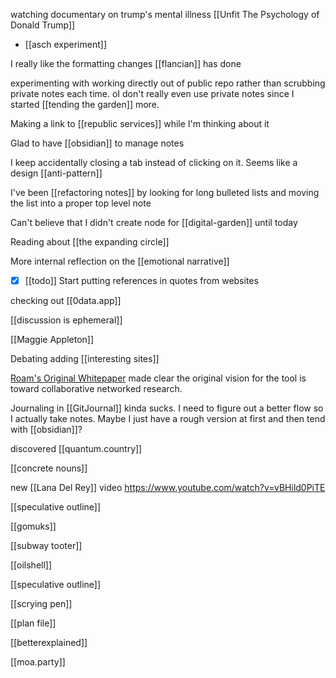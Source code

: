 watching documentary on trump's mental illness [[Unfit The Psychology of Donald Trump]]
-	[[asch experiment]] 

I really like the formatting changes [[flancian]] has done

experimenting with working directly out of public repo rather than scrubbing private notes each time. oI don't really even use private notes since I started [[tending the garden]] more.

Making a link to [[republic services]] while I'm thinking about it

Glad to have [[obsidian]] to manage notes

I keep accidentally closing a tab instead of clicking on it. Seems like a design [[anti-pattern]] 

I've been [[refactoring notes]] by looking for long bulleted lists and moving the list into a proper top level note

Can't believe that I didn't create node for [[digital-garden]] until today

Reading about [[the expanding circle]]

More internal reflection on the [[emotional narrative]]

- [x] [[todo]] Start putting references in quotes from websites 

checking out [[0data.app]]

[[discussion is ephemeral]]

[[Maggie Appleton]]

Debating adding [[interesting sites]]

[Roam's Original Whitepaper](https://maggieappleton.com/garden-history) made clear the original vision for the tool is toward collaborative networked research.

Journaling in [[GitJournal]] kinda sucks. I need to figure out a better flow so I actually take notes. Maybe I just have a rough version at first and then tend with [[obsidian]]?

discovered [[quantum.country]]

[[concrete nouns]]

new [[Lana Del Rey]] video https://www.youtube.com/watch?v=vBHild0PiTE

[[speculative outline]]

[[gomuks]]

[[subway tooter]]

[[oilshell]]

[[speculative outline]]

[[scrying pen]]

[[plan file]]

[[betterexplained]]

[[moa.party]]